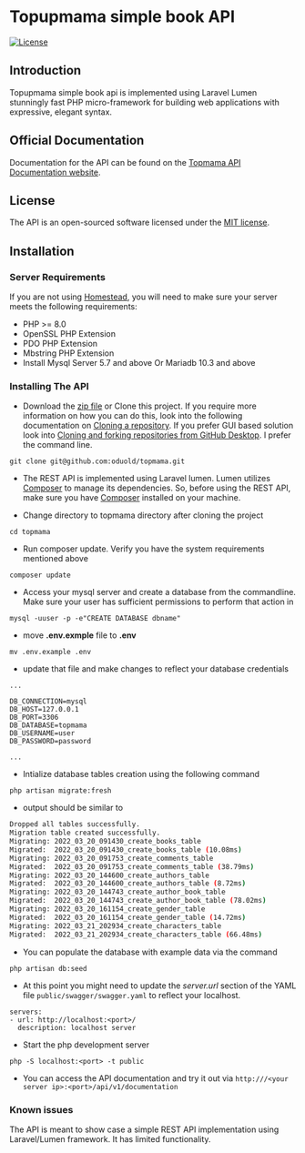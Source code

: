 # Topupmama simple book API

[![License](https://img.shields.io/packagist/l/laravel/framework)](https://packagist.org/packages/laravel/lumen-framework)

## Introduction

Topupmama simple book api is implemented using Laravel Lumen stunningly fast PHP micro-framework for building web applications with expressive, elegant syntax. 

## Official Documentation

Documentation for the API can be found on the [Topmama API Documentation website](http://ec2-3-91-209-87.compute-1.amazonaws.com:8000/api/v1/documentation).

## License

The API is an open-sourced software licensed under the [MIT license](https://opensource.org/licenses/MIT).

## Installation

### Server Requirements

If you are not using [Homestead](https://github.com/laravel/homestead), you will need to make sure your server meets the following requirements:

- PHP >= 8.0
- OpenSSL PHP Extension
- PDO PHP Extension
- Mbstring PHP Extension
- Install Mysql Server 5.7 and above Or Mariadb 10.3 and above

### Installing The API

- Download the [zip file](https://github.com/oduold/topmama/archive/refs/heads/main.zip) or Clone this project. If you require more information on how you can do this, look into the following documentation on [Cloning a repository](https://docs.github.com/en/repositories/creating-and-managing-repositories/cloning-a-repository). If you prefer GUI based solution look into [Cloning and forking repositories from GitHub Desktop](https://docs.github.com/en/desktop/contributing-and-collaborating-using-github-desktop/adding-and-cloning-repositories/cloning-and-forking-repositories-from-github-desktop). I prefer the command line.

```
git clone git@github.com:oduold/topmama.git
```

- The REST API is implemented using Laravel lumen. Lumen utilizes [Composer](https://getcomposer.org/) to manage its dependencies. So, before using the REST API, make sure you have [Composer](https://getcomposer.org/) installed on your machine. 

- Change directory to topmama directory after cloning the project

```
cd topmama
```

- Run composer update. Verify you have the system requirements mentioned above

```
composer update
```

- Access your mysql server and create a database from the commandline. Make sure your user has sufficient permissions to perform that action in 

```
mysql -uuser -p -e"CREATE DATABASE dbname"
```

- move  __.env.exmple__  file to __.env__


```
mv .env.example .env

```

- update that file and make changes to reflect your database credentials

```
...

DB_CONNECTION=mysql
DB_HOST=127.0.0.1
DB_PORT=3306
DB_DATABASE=topmama
DB_USERNAME=user
DB_PASSWORD=password

...

```

- Intialize database tables creation using the following command


```
php artisan migrate:fresh
```

- output should be similar to

```bash
Dropped all tables successfully.
Migration table created successfully.
Migrating: 2022_03_20_091430_create_books_table
Migrated:  2022_03_20_091430_create_books_table (10.08ms)
Migrating: 2022_03_20_091753_create_comments_table
Migrated:  2022_03_20_091753_create_comments_table (38.79ms)
Migrating: 2022_03_20_144600_create_authors_table
Migrated:  2022_03_20_144600_create_authors_table (8.72ms)
Migrating: 2022_03_20_144743_create_author_book_table
Migrated:  2022_03_20_144743_create_author_book_table (78.02ms)
Migrating: 2022_03_20_161154_create_gender_table
Migrated:  2022_03_20_161154_create_gender_table (14.72ms)
Migrating: 2022_03_21_202934_create_characters_table
Migrated:  2022_03_21_202934_create_characters_table (66.48ms)

```

- You can populate the database with example data via the command

```
php artisan db:seed
```

- At this point you might need to update the  _server.url_  section of the YAML file ``public/swagger/swagger.yaml`` to reflect your localhost.


```
servers:
- url: http://localhost:<port>/
  description: localhost server
```

- Start the php development server 

```
php -S localhost:<port> -t public
```
- You can access the API documentation and try it out via ```http:///<your server ip>:<port>/api/v1/documentation```

### Known issues

The API is meant to show case a simple REST API implementation using Laravel/Lumen framework. It has limited functionality.

